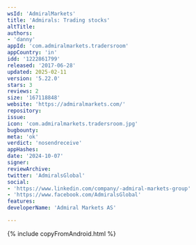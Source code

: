 ```yaml
---
wsId: 'AdmiralMarkets'
title: 'Admirals: Trading stocks'
altTitle: 
authors:
- 'danny'
appId: 'com.admiralmarkets.tradersroom'
appCountry: 'in'
idd: '1222861799'
released: '2017-06-28'
updated: 2025-02-11
version: '5.22.0'
stars: 3
reviews: 2
size: '167118848'
website: 'https://admiralmarkets.com/'
repository: 
issue: 
icon: 'com.admiralmarkets.tradersroom.jpg'
bugbounty: 
meta: 'ok'
verdict: 'nosendreceive'
appHashes: 
date: '2024-10-07'
signer: 
reviewArchive: 
twitter: 'AdmiralsGlobal'
social:
- 'https://www.linkedin.com/company/-admiral-markets-group'
- 'https://www.facebook.com/AdmiralsGlobal'
features: 
developerName: 'Admiral Markets AS'

---
```


{% include copyFromAndroid.html %}

